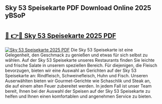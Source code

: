 ## Sky 53 Speisekarte PDF Download Online 2025 yBSoP

# <h2><a href="http://gceeba.nevu.top/?p=Sky+53+Speisekarte">🔗 👉🔴 Sky 53 Speisekarte 2025 PDF</a></h2>

[![Sky 53 Speisekarte 2025 PDF](https://i.imgur.com/dBaPXMq.png)](http://gceeba.nevu.top/?p=Sky+53+Speisekarte)
Die Sky 53 Speisekarte ist eine Gelegenheit, den Geschmack zu genießen und etwas für sich selbst zu wählen. Auf der Sky 53 Speisekarte unseres Restaurants finden Sie leichte und frische Salate in unserem speziellen Bereich. Für diejenigen, die Fleisch bevorzugen, bieten wir eine Auswahl an Gerichten auf der Sky 53 Speisekarte an: Rindfleisch, Schweinefleisch, Huhn und Fisch. Unseren Auserwählten bieten wir Gourmet-Gerichte wie Schaschlik und Steak an, die auf einem alten Feuer zubereitet werden. In jedem Fall ist unser Team bereit, Ihnen bei der Auswahl der Speisen auf der Sky 53 Speisekarte zu helfen und Ihnen einen komfortablen und angenehmen Service zu bieten.
